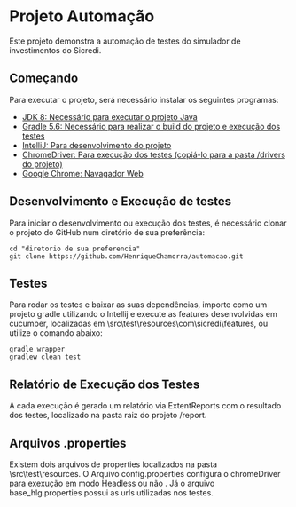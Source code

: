 # Projeto Automação

Este projeto demonstra a automação de testes do simulador de investimentos do Sicredi.

## Começando

Para executar o projeto, será necessário instalar os seguintes programas:

- [JDK 8: Necessário para executar o projeto Java](https://www.oracle.com/br/java/technologies/javase/javase-jdk8-downloads.html)
- [Gradle 5.6: Necessário para realizar o build do projeto e execução dos testes](https://gradle.org/next-steps/?version=5.6&format=all)
- [IntelliJ: Para desenvolvimento do projeto](https://www.jetbrains.com/pt-br/idea/download/)
- [ChromeDriver: Para execução dos testes (copiá-lo para a pasta /drivers do projeto)](https://chromedriver.chromium.org/downloads)
- [Google Chrome: Navagador Web](https://www.google.com/intl/pt-BR/chrome/)

## Desenvolvimento e Execução de testes

Para iniciar o desenvolvimento ou execução dos testes, é necessário clonar o projeto do GitHub num diretório de sua preferência:

```shell
cd "diretorio de sua preferencia"
git clone https://github.com/HenriqueChamorra/automacao.git
```

## Testes

Para rodar os testes e baixar as suas dependências, importe como um projeto gradle utilizando o Intellij e execute as features desenvolvidas em cucumber,  localizadas em \src\test\resources\com\sicredi\features, ou utilize o comando abaixo:

```
gradle wrapper
gradlew clean test
```

## Relatório de Execução dos Testes 

A cada execução é gerado um relatório via ExtentReports com o resultado dos testes, localizado na pasta raiz do projeto /report.

## Arquivos .properties

Existem dois arquivos de properties localizados na pasta \src\test\resources. O Arquivo config.properties configura o chromeDriver para exexução em modo Headless ou não . Já o arquivo base_hlg.properties possui as urls utilizadas nos testes.




